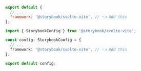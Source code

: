 ```js filename=".storybook/main.js" renderer="svelte" language="js"
export default {
  // ...
  framework: '@storybook/svelte-vite', // 👈 Add this
};
```

```ts filename=".storybook/main.ts" renderer="svelte" language="ts"
import { StorybookConfig } from '@storybook/svelte-vite';

const config: StorybookConfig = {
  // ...
  framework: '@storybook/svelte-vite', // 👈 Add this
};

export default config;
```

